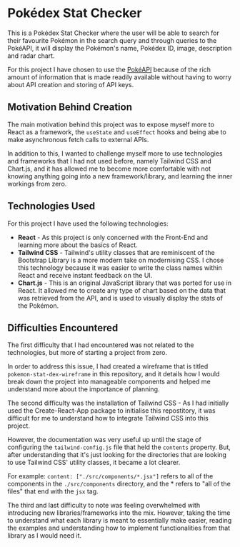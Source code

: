 # Pokédex Stat Checker 
This is a Pokédex Stat Checker where the user will be able to search for their favourite Pokémon in the search query and through queries to the PokéAPI, it will display the Pokémon's name, Pokédex ID, image, description and radar chart.

For this project I have chosen to use the [PokéAPI](https://pokeapi.co/) because of the rich amount of information that is made readily available without having to worry about API creation and storing of API keys. 

## Motivation Behind Creation
The main motivation behind this project was to expose myself more to React as a framework, the `useState` and `useEffect` hooks and being abe to make asynchronous fetch calls to external APIs. 

In addition to this, I wanted to challenge myself more to use technologies and frameworks that I had not used before, namely Tailwind CSS and Chart.js, and it has allowed me to become more comfortable with not knowing anything going into a new framework/library, and learning the inner workings from zero.

## Technologies Used
For this project I have used the following technologies:
* **React** - As this project is only concerned with the Front-End and learning more about the basics of React.
* **Tailwind CSS** - Tailwind's utility classes that are reminiscent of the Bootstrap Library is a more modern take on modernising CSS. I chose this technology because it was easier to write the class names within React and receive instant feedback on the UI. 
* **Chart.js** - This is an original JavaScript library that was ported for use in React. It allowed me to create any type of chart based on the data that was retrieved from the API, and is used to visually display the stats of the Pokémon.

## Difficulties Encountered
The first difficulty that I had encountered was not related to the technologies, but more of starting a project from zero. 

In order to address this issue, I had created a wireframe that is titled `pokemon-stat-dex-wireframe` in this repository, and it details how I would break down the project into manageable components and helped me understand more about the importance of planning.

The second difficulty was the installation of Tailwind CSS - As I had initially used the Create-React-App package to initialise this repostitory, it was difficult for me to understand how to integrate Tailwind CSS into this project.

However, the documentation was very useful up until the stage of configuring the `tailwind-config.js` file that held the `contents` property. But, after understanding that it's just looking for the directories that are looking to use Tailwind CSS' utility classes, it became a lot clearer. 

For example: `content: ["./src/components/*.jsx"]` refers to all of the components in the `./src/components` directory, and the * refers to "all of the files" that end with the `jsx` tag.

The third and last difficulty to note was feeling overwhelmed with introducing new libraries/frameworks into the mix. However, taking the time to understand what each library is meant to essentially make easier, reading the examples and understanding how to implement functionalities from that library as I would need it. 



